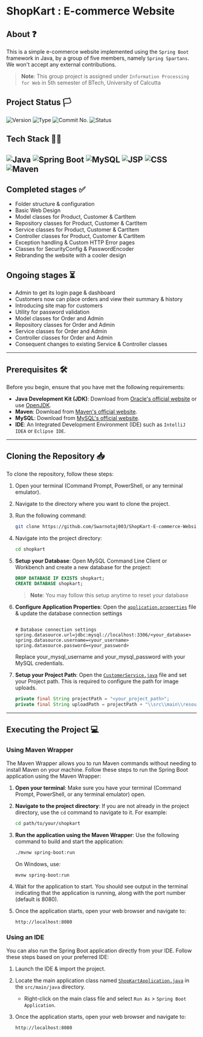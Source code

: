 # ShopKart : E-commerce Website

## About ❓
This is a simple e-commerce website implemented using the `Spring Boot` framework in Java, by a group of five members, namely `Spring Spartans`. We won't accept any external contributions.
> **Note**: This group project is assigned under `Information Processing for Web` in 5th semester of BTech, University of Calcutta

## Project Status 🏳
![Version](https://img.shields.io/badge/Version%20no.-v1.0-blue)  ![Type](https://img.shields.io/badge/Version%20type-Beta-yellow)  ![Commit No.](https://img.shields.io/badge/Released%20on-Commit%20no.%2074-green) ![Status](https://img.shields.io/badge/Status-Ongoing%20Updates-orange)

## Tech Stack 👨‍💻
![Java](https://img.shields.io/badge/Java-ED8B00?style=flat-square&logo=java&logoColor=white)
![Spring Boot](https://img.shields.io/badge/Spring%20Boot-6DB33F?style=flat-square&logo=spring&logoColor=white)
![MySQL](https://img.shields.io/badge/MySQL-4479A1?style=flat-square&logo=mysql&logoColor=white)
![JSP](https://img.shields.io/badge/JSP-FFB800?style=flat-square&logo=java&logoColor=white)
![CSS](https://img.shields.io/badge/CSS-1572B6?style=flat-square&logo=css3&logoColor=white)
![Maven](https://img.shields.io/badge/Maven-C71A36?style=flat-square&logo=apache-maven&logoColor=white)
---

## Completed stages ✅
- Folder structure & configuration
- Basic Web Design
- Model classes for Product, Customer & CartItem
- Repository classes for Product, Customer & CartItem
- Service classes for Product, Customer & CartItem 
- Controller classes for Product, Customer & CartItem 
- Exception handling & Custom HTTP Error pages
- Classes for SecurityConfig & PasswordEncoder
- Rebranding the website with a cooler design

## Ongoing stages ⏳
- Admin to get its login page & dashboard
- Customers now can place orders and view their summary & history
- Introducing site map for customers
- Utility for password validation
- Model classes for Order and Admin
- Repository classes for Order and Admin
- Service classes for Order and Admin
- Controller classes for Order and Admin
- Consequent changes to existing Service & Controller classes
---

## Prerequisites 🛠️
Before you begin, ensure that you have met the following requirements:
- **Java Development Kit (JDK)**: Download from [Oracle's official website](https://www.oracle.com/java/technologies/javase-jdk11-downloads.html) or use [OpenJDK](https://openjdk.java.net/install/).
- **Maven**: Download from [Maven's official website](https://maven.apache.org/download.cgi).
- **MySQL**: Download from [MySQL's official website](https://dev.mysql.com/downloads/mysql/).
- **IDE**: An Integrated Development Environment (IDE) such as `IntelliJ IDEA` or `Eclipse IDE`.
---

## Cloning the Repository 📥
To clone the repository, follow these steps:
1. Open your terminal (Command Prompt, PowerShell, or any terminal emulator).
2. Navigate to the directory where you want to clone the project.
3. Run the following command:
   
   ```bash
   git clone https://github.com/Swarnotaj003/ShopKart-E-commerce-Website.git
   ```
   
4. Navigate into the project directory:
   
   ```bash
   cd shopkart
   ```
   
5. **Setup your Database**: Open MySQL Command Line Client or Workbench and create a new database for the project:
   
    ```sql
    DROP DATABASE IF EXISTS shopkart;
    CREATE DATABASE shopkart;
    ```
    >**Note**: You may follow this setup anytime to reset your database
    
6. **Configure Application Properties**: Open the [`application.properties`](src/main/resources/application.properties) file & update the database connection settings
   
    ```properties
    
    # Database connection settings
    spring.datasource.url=jdbc:mysql://localhost:3306/<your_database>
    spring.datasource.username=<your_username>
    spring.datasource.password=<your_password>
    ```
    Replace your_mysql_username and your_mysql_password with your MySQL credentials.
    
7. **Setup your Project Path**: Open the [`CustomerService.java`](src/main/java/com/springspartans/shopkart/service/CustomerService.java) file and set your Project path. This is required to configure the path for image uploads.
   ```java
   private final String projectPath = "<your_project_path>";
   private final String uploadPath = projectPath + "\\src\\main\\resources\\static\\images\\customer";
   ```
---

## Executing the Project 💻

### Using Maven Wrapper 
The Maven Wrapper allows you to run Maven commands without needing to install Maven on your machine. Follow these steps to run the Spring Boot application using the Maven Wrapper:
1. **Open your terminal**: Make sure you have your terminal (Command Prompt, PowerShell, or any terminal emulator) open.
2. **Navigate to the project directory**: If you are not already in the project directory, use the `cd` command to navigate to it. For example:
   
   ```bash
   cd path/to/your/shopkart
   ```
   
3. **Run the application using the Maven Wrapper**: Use the following command to build and start the application:
   
    ```bash
    ./mvnw spring-boot:run
    ```
    On Windows, use:
    ```bash
    mvnw spring-boot:run
    ```
    
4. Wait for the application to start. You should see output in the terminal indicating that the application is running, along with the port number (default is 8080).
5. Once the application starts, open your web browser and navigate to:
   
     ```
     http://localhost:8080
     ```
     
### Using an IDE 
You can also run the Spring Boot application directly from your IDE. Follow these steps based on your preferred IDE:
1. Launch the IDE & import the project.
2. Locate the main application class named [`ShopKartApplication.java`](src/main/java/com/springspartans/shopkart/ShopkartApplication.java) in the `src/main/java` directory.
   - Right-click on the main class file and select `Run As` > `Spring Boot Application`.
3. Once the application starts, open your web browser and navigate to:
   
     ```
     http://localhost:8080
     ```
     
